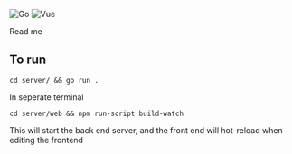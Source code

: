 ![Go](https://github.com/Thomas-Ray-OReilly/uno/workflows/Go/badge.svg?branch=master)
![Vue](https://github.com/Thomas-Ray-OReilly/uno/workflows/vue-test/badge.svg)


Read me

## To run 

`cd server/ && go run .`

In seperate terminal

`cd server/web && npm run-script build-watch`

This will start the back end server, and the front end will hot-reload when editing the frontend
